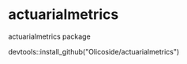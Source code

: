 # actuarialmetrics
 actuarialmetrics package 


devtools::install_github("Olicoside/actuarialmetrics")
